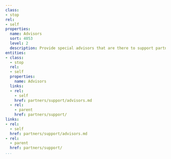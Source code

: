```yaml
---
class:
- stop
rel:
- self
properties:
  name: Advisors
  sort: 4053
  level: 2
  description: Provide special advisors that are there to support partners.
entities:
- class:
  - stop
  rel:
  - self
  properties:
    name: Advisors
  links:
  - rel:
    - self
    href: partners/support/advisors.md
  - rel:
    - parent
    href: partners/support/
links:
- rel:
  - self
  href: partners/support/advisors.md
- rel:
  - parent
  href: partners/support/
...
```

